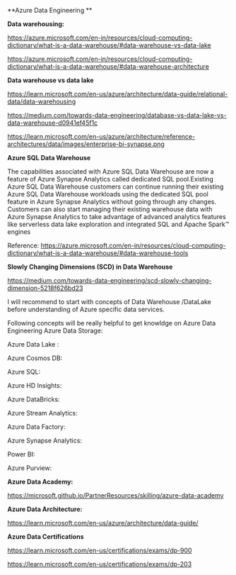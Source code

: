 **Azure Data Engineering **

**Data warehousing:**

https://azure.microsoft.com/en-in/resources/cloud-computing-dictionary/what-is-a-data-warehouse/#data-warehouse-vs-data-lake

https://azure.microsoft.com/en-in/resources/cloud-computing-dictionary/what-is-a-data-warehouse/#data-warehouse-architecture

**Data warehouse vs data lake**

https://learn.microsoft.com/en-us/azure/architecture/data-guide/relational-data/data-warehousing

https://medium.com/towards-data-engineering/database-vs-data-lake-vs-data-warehouse-d0941ef45f1c


https://learn.microsoft.com/en-us/azure/architecture/reference-architectures/data/images/enterprise-bi-synapse.png


**Azure SQL Data Warehouse**

The capabilities associated with Azure SQL Data Warehouse are now a feature of Azure Synapse Analytics called dedicated SQL pool.Existing Azure SQL Data Warehouse customers can continue running their existing Azure SQL Data Warehouse workloads using the dedicated SQL pool feature in Azure Synapse Analytics without going through any changes. Customers can also start managing their existing warehouse data with Azure Synapse Analytics to take advantage of advanced analytics features like serverless data lake exploration and integrated SQL and Apache Spark™ engines

Reference: https://azure.microsoft.com/en-in/resources/cloud-computing-dictionary/what-is-a-data-warehouse/#data-warehouse-tools

**Slowly Changing Dimensions (SCD) in Data Warehouse**

https://medium.com/towards-data-engineering/scd-slowly-changing-dimension-5218f626bd23


I will recommend to start with concepts of Data Warehouse /DataLake before understanding of Azure specific data services.

Following concepts will be really helpful to get knowldge on Azure Data Engineering 
Azure Data Storage:

Azure Data Lake :

Azure Cosmos DB:

Azure SQL:

Azure HD Insights:

Azure DataBricks:

Azure Stream Analytics:

Azure Data Factory:

Azure Synapse Analytics:

Power BI:

Azure Purview: 


**Azure Data Academy:**

https://microsoft.github.io/PartnerResources/skilling/azure-data-academy

**Azure Data Architecture:**

https://learn.microsoft.com/en-us/azure/architecture/data-guide/



**Azure Data Certifications**

https://learn.microsoft.com/en-us/certifications/exams/dp-900

https://learn.microsoft.com/en-us/certifications/exams/dp-203




